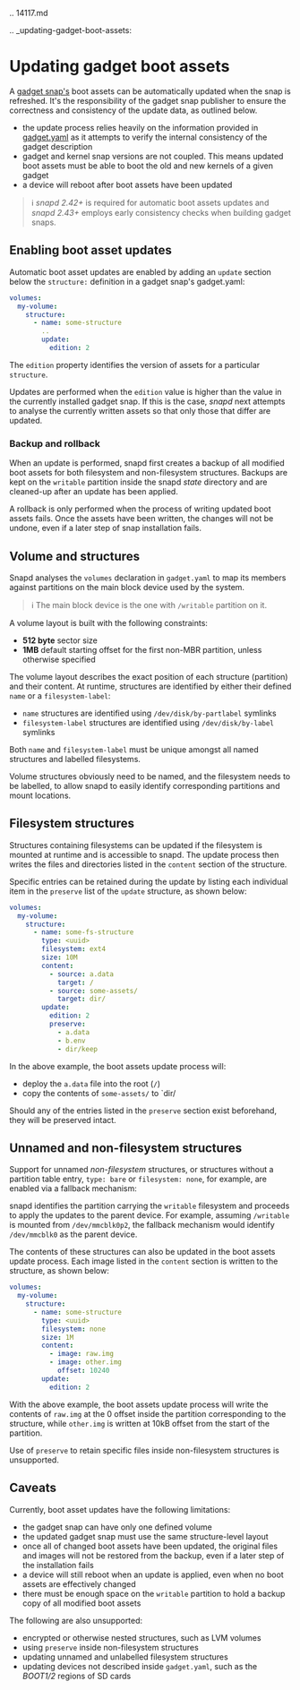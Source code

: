 .. 14117.md

.. _updating-gadget-boot-assets:

# Updating gadget boot assets

A [gadget snap's](/t/the-gadget-snap/696) boot assets can be automatically updated when the snap is refreshed. It's the responsibility of the gadget snap publisher to ensure the correctness and consistency of the update data, as outlined below.

- the update process relies heavily on the information provided in [gadget.yaml](/t/the-gadget-snap/696#gadget.yaml) as it attempts to verify the internal consistency of the gadget description
- gadget and kernel snap versions are not coupled. This means updated boot assets must be able to boot the old and new kernels of a given gadget
- a device will reboot after boot assets have been updated

> ℹ _snapd 2.42+_ is required for automatic boot assets updates and _snapd 2.43+_ employs early consistency checks when building gadget snaps.

## Enabling boot asset updates

Automatic boot asset updates are enabled by adding an `update` section below the `structure:` definition in a gadget snap's gadget.yaml:

```yaml
volumes:
  my-volume:
    structure:
      - name: some-structure
        ..
        update:
          edition: 2
```
The `edition` property identifies the version of assets for a particular `structure`.

Updates are performed when the `edition` value is higher than the value in the currently installed gadget snap. If this is the case, *snapd* next attempts to analyse the currently written assets so that only those that differ are updated.

### Backup and rollback

When an update is performed, snapd first creates a backup of all modified boot assets for both filesystem and non-filesystem structures. Backups are kept on the `writable` partition inside the snapd *state* directory and are cleaned-up after an update has been applied.

A rollback is only performed when the process of writing updated boot assets fails. Once the assets have been written, the changes will not be undone, even if a later step of snap installation fails.

## Volume and structures

Snapd analyses the `volumes` declaration in `gadget.yaml` to map its members against partitions on the main block device used by the system.

> ℹ  The main block device is the one with `/writable` partition on it.

A volume layout is built with the following constraints:

- **512 byte** sector size
- **1MB** default starting offset for the first non-MBR partition, unless otherwise specified

The volume layout describes the exact position of each structure (partition) and their content. At runtime, structures are identified by either their defined `name` or a `filesystem-label`:

- `name` structures are identified using `/dev/disk/by-partlabel` symlinks
- `filesystem-label` structures are identified using `/dev/disk/by-label` symlinks

Both `name` and `filesystem-label` must be unique amongst all named structures and labelled filesystems.

Volume structures obviously need to be named, and the filesystem needs to be labelled, to allow snapd to easily identify corresponding partitions and mount locations.

## Filesystem structures

Structures containing filesystems can be updated if the filesystem is mounted at runtime and is accessible to snapd. The update process then writes the files and directories listed in the `content` section of the structure.

Specific entries can be retained during the update by listing each individual item in the `preserve` list of the `update` structure, as shown below:

```yaml
volumes:
  my-volume:
    structure:
      - name: some-fs-structure
        type: <uuid>
        filesystem: ext4
        size: 10M
        content:
          - source: a.data
            target: /
          - source: some-assets/
            target: dir/
        update:
          edition: 2
          preserve:
            - a.data
            - b.env
            - dir/keep
```

In the above example, the boot assets update process will:
- deploy the `a.data` file into the root (`/`)
- copy the contents of `some-assets/` to `dir/

Should any of the entries listed in the `preserve` section exist beforehand, they will be preserved intact.

## Unnamed and non-filesystem structures

Support for unnamed _non-filesystem_ structures, or structures without a partition table entry, `type: bare` or `filesystem: none`, for example, are enabled via a fallback mechanism:

snapd identifies the partition carrying the `writable` filesystem and proceeds to apply the updates to the parent device. For example, assuming `/writable` is mounted from `/dev/mmcblk0p2`, the fallback mechanism would identify `/dev/mmcblk0` as the parent device.

The contents of these structures can also be updated in the boot assets update process. Each image listed in the `content` section is written to the structure, as shown below:

```yaml
volumes:
  my-volume:
    structure:
      - name: some-structure
        type: <uuid>
        filesystem: none
        size: 1M
        content:
          - image: raw.img
          - image: other.img
            offset: 10240
        update:
          edition: 2
```

With the above example, the boot assets update process will write the contents of `raw.img` at the 0 offset inside the partition corresponding to the structure, while `other.img` is written at 10kB offset from the start of the partition.

Use of `preserve` to retain specific files inside non-filesystem structures is unsupported.

## Caveats

Currently, boot asset updates have the following limitations:
- the gadget snap can have only one defined volume
- the updated gadget snap must use the same structure-level layout
- once all of changed boot assets have been updated, the original files and images will not be restored from the backup, even if a later step of the installation fails
- a device will still reboot when an update is applied, even when no boot assets are effectively changed
- there must be enough space on the `writable` partition to hold a backup copy of all modified boot assets

The following are also unsupported:
- encrypted or otherwise nested structures, such as LVM volumes
- using `preserve` inside non-filesystem structures
- updating unnamed and unlabelled filesystem structures
- updating devices not described inside `gadget.yaml`, such as the _BOOT1/2_ regions of SD cards